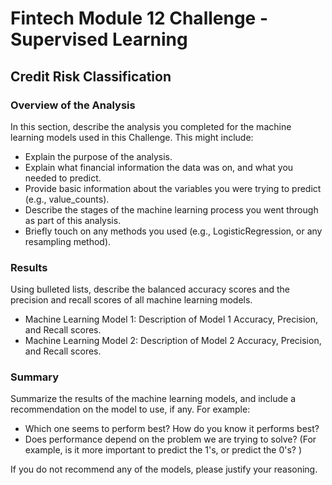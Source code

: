 # Fintech Module 12 Challenge - Supervised Learning
## Credit Risk Classification
### Overview of the Analysis
In this section, describe the analysis you completed for the machine learning models used in this Challenge. This might include:
- Explain the purpose of the analysis.
- Explain what financial information the data was on, and what you needed to predict.
- Provide basic information about the variables you were trying to predict (e.g., value_counts).
- Describe the stages of the machine learning process you went through as part of this analysis.
- Briefly touch on any methods you used (e.g., LogisticRegression, or any resampling method).

### Results
Using bulleted lists, describe the balanced accuracy scores and the precision and recall scores of all machine learning models.

- Machine Learning Model 1:
Description of Model 1 Accuracy, Precision, and Recall scores.
- Machine Learning Model 2:
Description of Model 2 Accuracy, Precision, and Recall scores.

### Summary
Summarize the results of the machine learning models, and include a recommendation on the model to use, if any. For example:

- Which one seems to perform best? How do you know it performs best?
- Does performance depend on the problem we are trying to solve? (For example, is it more important to predict the 1's, or predict the 0's? )

If you do not recommend any of the models, please justify your reasoning.
